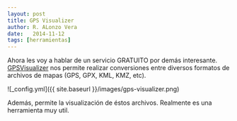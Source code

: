 ```yaml
---
layout: post
title: GPS Visualizer
author: R. ALonzo Vera
date:   2014-11-12
tags: [herramientas]
---
```


Ahora les voy a hablar de un servicio GRATUITO por demás interesante. [GPSVisualizer](http://www.gpsvisualizer.com/) nos permite realizar conversiones entre diversos formatos de archivos de mapas (GPS, GPX, KML, KMZ, etc).

![_config.yml]({{ site.baseurl }}/images/gps-visualizer.png)

Además, permite la visualización de éstos archivos. Realmente es una herramienta muy util.

